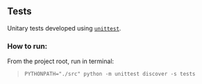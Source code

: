## Tests
Unitary tests developed using [`unittest`](https://docs.python.org/3/library/unittest.html).

### How to run:
From the project root, run in terminal:
>```PYTHONPATH="./src" python -m unittest discover -s tests```
